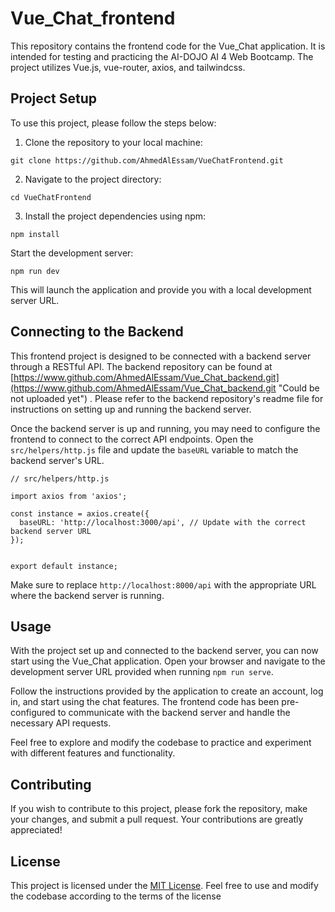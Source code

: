 # **Vue_Chat_frontend**


This repository contains the frontend code for the Vue_Chat application. It is intended for testing and practicing the AI-DOJO AI 4 Web Bootcamp. The project utilizes Vue.js, vue-router, axios, and tailwindcss.

## Project Setup

To use this project, please follow the steps below:

1. Clone the repository to your local machine: 

```
git clone https://github.com/AhmedAlEssam/VueChatFrontend.git
```

2. Navigate to the project directory:
```
cd VueChatFrontend
```

3. Install the project dependencies using npm:
 
 ```
npm install
```

Start the development server: 

```
npm run dev
``` 

This will launch the application and provide you with a local development server URL.

## Connecting to the Backend

This frontend project is designed to be connected with a backend server through a RESTful API. The backend repository can be found at [https://www.github.com/AhmedAlEssam/Vue_Chat_backend.git](https://www.github.com/AhmedAlEssam/Vue_Chat_backend.git  "Could be not uploaded yet") . Please refer to the backend repository's readme file for instructions on setting up and running the backend server.

Once the backend server is up and running, you may need to configure the frontend to connect to the correct API endpoints. Open the ``src/helpers/http.js`` file and update the ``baseURL`` variable to match the backend server's URL.

```
// src/helpers/http.js

import axios from 'axios';

const instance = axios.create({
  baseURL: 'http://localhost:3000/api', // Update with the correct backend server URL
});


export default instance;
```

Make sure to replace ``http://localhost:8000/api`` with the appropriate URL where the backend server is running.

## Usage

With the project set up and connected to the backend server, you can now start using the Vue_Chat application. Open your browser and navigate to the development server URL provided when running ``npm run serve``.

Follow the instructions provided by the application to create an account, log in, and start using the chat features. The frontend code has been pre-configured to communicate with the backend server and handle the necessary API requests.

Feel free to explore and modify the codebase to practice and experiment with different features and functionality.

## Contributing
If you wish to contribute to this project, please fork the repository, make your changes, and submit a pull request. Your contributions are greatly appreciated!

## License
This project is licensed under the [MIT License](/License). Feel free to use and modify the codebase according to the terms of the license
